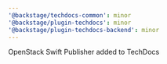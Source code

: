 ```yaml
---
'@backstage/techdocs-common': minor
'@backstage/plugin-techdocs': minor
'@backstage/plugin-techdocs-backend': minor
---
```


OpenStack Swift Publisher added to TechDocs
